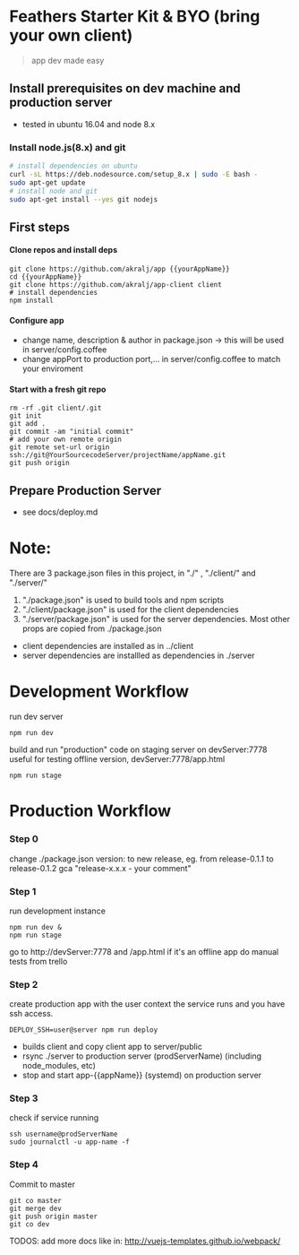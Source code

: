 # Feathers Starter Kit & BYO (bring your own client)

> app dev made easy


## Install prerequisites on dev machine and production server
- tested in ubuntu 16.04 and node 8.x

### Install node.js(8.x) and git
``` sh
# install dependencies on ubuntu
curl -sL https://deb.nodesource.com/setup_8.x | sudo -E bash -
sudo apt-get update
# install node and git
sudo apt-get install --yes git nodejs
```

## First steps
#### Clone repos and install deps
```
git clone https://github.com/akralj/app {{yourAppName}}
cd {{yourAppName}}
git clone https://github.com/akralj/app-client client
# install dependencies
npm install
```

#### Configure app
- change name, description & author in package.json -> this will be used in server/config.coffee
- change appPort to production port,... in server/config.coffee to match your enviroment

#### Start with a fresh git repo
```
rm -rf .git client/.git
git init
git add .
git commit -am "initial commit"
# add your own remote origin
git remote set-url origin ssh://git@YourSourcecodeServer/projectName/appName.git
git push origin
```

## Prepare Production Server
- see docs/deploy.md


# Note:
There are 3 package.json files in this project, in "./" , "./client/" and "./server/"

1. "./package.json" is used to build tools and npm scripts
2. "./client/package.json" is used for the client dependencies
3. "./server/package.json" is used for the server dependencies. Most other props are copied from ./package.json

- client dependencies are installed as in ../client
- server dependencies are installled as dependencies in ./server


# Development Workflow

run dev server
```
npm run dev
```

build and run "production" code on staging server on devServer:7778
useful for testing offline version, devServer:7778/app.html
```
npm run stage
```

# Production Workflow
### Step 0
change ./package.json version: to new release, eg. from release-0.1.1 to release-0.1.2
gca "release-x.x.x - your comment"

### Step 1

run development instance
```
npm run dev &
npm run stage
```
go to http://devServer:7778 and /app.html if it's an offline app
do manual tests from trello

### Step 2

create production app with the user context the service runs and you have ssh access.

```
DEPLOY_SSH=user@server npm run deploy
```
- builds client and copy client app to server/public
- rsync ./server to production server (prodServerName) (including node_modules, etc)
- stop and start app-{{appName}} (systemd) on production server

### Step 3

check if service running
```
ssh username@prodServerName
sudo journalctl -u app-name -f
```

### Step 4

Commit to master
```
git co master
git merge dev
git push origin master
git co dev
```

TODOS: add more docs like in: http://vuejs-templates.github.io/webpack/
